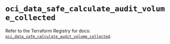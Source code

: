 # `oci_data_safe_calculate_audit_volume_collected`

Refer to the Terraform Registry for docs: [`oci_data_safe_calculate_audit_volume_collected`](https://registry.terraform.io/providers/oracle/oci/7.19.0/docs/resources/data_safe_calculate_audit_volume_collected).
